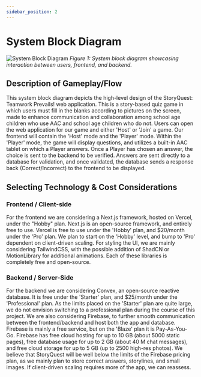 ```yaml
---
sidebar_position: 2
---
```


# System Block Diagram

![System Block Diagram](/img/system-block-diagram_2_8_25.png)
*Figure 1: System block diagram showcasing interaction between users, frontend, and backend.*


## Description of Gameplay/Flow

This system block diagram depicts the high-level design of the StoryQuest: Teamwork Prevails! web application. This is a story-based quiz game
in which users must fill in the blanks according to pictures on the screen, made to enhance communication and collaboration among school age children
who use AAC and school age children who do not. Users can open the web application for our game and either 'Host' or 'Join' a game. Our frontend will contain the 'Host' mode and the
'Player' mode. Within the 'Player' mode, the game will display questions, and utilizes a built-in AAC tablet on which a Player answers. Once a Player has chosen an answer, the choice
is sent to the backend to be verified. Answers are sent directly to a database for validation, and once validated, the database sends a response back (Correct/Incorrect) to the frontend to be displayed.


## Selecting Technology & Cost Considerations

### Frontend / Client-side
For the frontend we are considering a Next.js framework, hosted on Vercel, under the "Hobby" plan. Next.js is
an open-source framework, and entirely free to use. Vercel is free to use under the 'Hobby' plan, and $20/month under the 'Pro' plan. We plan to start on the 'Hobby' level, and bump to 'Pro'
dependent on client-driven scaling. For styling the UI, we are mainly considering TailwindCSS, with the possible addition of ShadCN or MotionLibrary for additional animations. Each of these libraries is
completely free and open-source.

### Backend / Server-Side

For the backend we are considering Convex, an open-source reactive database. It is free under the 'Starter' plan, and $25/month under the 'Professional' plan. As the limits placed on the 'Starter'
plan are quite large, we do not envision switching to a professional plan during the course of this project. We are also considering Firebase, to further smooth communication between the frontend/backend
and host both the app and database. Firebase is mainly a free service, but on the 'Blaze' plan it is Pay-As-You-Go. Firebase has free cloud hosting for up to 10 GB (about 5000 static pages), free database
usage for up to 2 GB (about 40 M chat messages), and free cloud storage for up to 5 GB (up to 2500 high-res photos). We believe that StoryQuest will be well below the limits of the Firebase pricing plan, as we mainly plan
to store correct answers, storylines, and small images. If client-driven scaling requires more of the app, we can reassess. 

 
